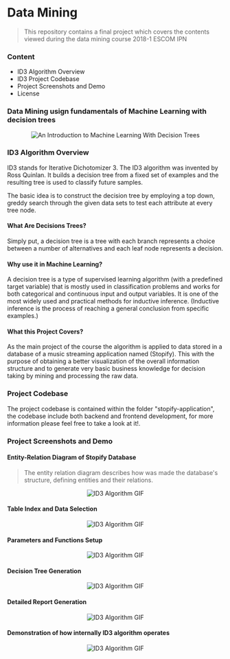 # Data Mining
> This repository contains a final project which covers the contents viewed during the data mining course 2018-1 ESCOM IPN

### Content

- ID3 Algorithm Overview
- ID3 Project Codebase
- Project Screenshots and Demo
- License

### Data Mining usign fundamentals of Machine Learning with decision trees

<p align="center">
  <img src="https://ramandeep2017.files.wordpress.com/2017/08/02705-1cjv-yipk8pejnitg2vxava.png?w=640" alt="An Introduction to Machine Learning With Decision Trees"/>
</p>

### ID3 Algorithm Overview
ID3 stands for Iterative Dichotomizer 3. The ID3 algorithm was invented by Ross Quinlan. It builds a decision tree from a fixed set of examples and the resulting tree is used to classify future samples.

The basic idea is to construct the decision tree by employing a top down, greddy search through the given data sets to test each attribute at every tree node.

#### What Are Decisions Trees?
Simply put, a decision tree is a tree with each branch represents a choice between a number of alternatives and each leaf node represents a decision.

#### Why use it in Machine Learning?
A decision tree is a type of supervised learning algorithm (with a predefined target variable) that is mostly used in classification problems and works for both categorical and continuous input and output variables. It is one of the most widely used and practical methods for inductive inference. (Inductive inference is the process of reaching a general conclusion from specific examples.)

#### What this Project Covers?
As the main project of the course the algorithm is applied to data stored in a database of a music streaming application named (Stopify). This with the purpose of obtaining a better visualization of the overall information structure and to generate very basic business knowledge for decision taking by mining and processing the raw data.

### Project Codebase
The project codebase is contained within the folder "stopify-application", the codebase include both backend and frontend development, for more information please feel free to take a look at it!.

### Project Screenshots and Demo

#### Entity-Relation Diagram of Stopify Database

> The entity relation diagram describes how was made the database's structure, defining entities and their relations.

<p align="center">
  <img src="https://annalyzin.files.wordpress.com/2016/07/decision-tree-tutorial-animated3.gif?w=636&h=312&crop=1" alt="ID3 Algorithm GIF"/> 
</p>

#### Table Index and Data Selection

<p align="center">
  <img src="https://annalyzin.files.wordpress.com/2016/07/decision-tree-tutorial-animated3.gif?w=636&h=312&crop=1" alt="ID3 Algorithm GIF"/>
</p>

#### Parameters and Functions Setup

<p align="center">
  <img src="https://annalyzin.files.wordpress.com/2016/07/decision-tree-tutorial-animated3.gif?w=636&h=312&crop=1" alt="ID3 Algorithm GIF"/>
</p>

#### Decision Tree Generation

<p align="center">
  <img src="https://annalyzin.files.wordpress.com/2016/07/decision-tree-tutorial-animated3.gif?w=636&h=312&crop=1" alt="ID3 Algorithm GIF"/>
</p>

#### Detailed Report Generation

<p align="center">
  <img src="https://annalyzin.files.wordpress.com/2016/07/decision-tree-tutorial-animated3.gif?w=636&h=312&crop=1" alt="ID3 Algorithm GIF"/>
</p>

#### Demonstration of how internally ID3 algorithm operates

<p align="center">
  <img src="https://annalyzin.files.wordpress.com/2016/07/decision-tree-tutorial-animated3.gif?w=636&h=312&crop=1" alt="ID3 Algorithm GIF"/>
</p>

